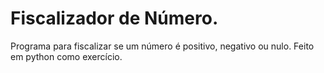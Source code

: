# Fiscalizador de Número.
Programa para fiscalizar se um número é positivo, negativo ou nulo. Feito em python como exercício.
